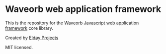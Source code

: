 # Waveorb web application framework

This is the repository for the [Waveorb Javascript web application framework](https://waveorb.com) core library.

Created by [Eldøy Projects](https://eldoy.com)

MIT licensed.
